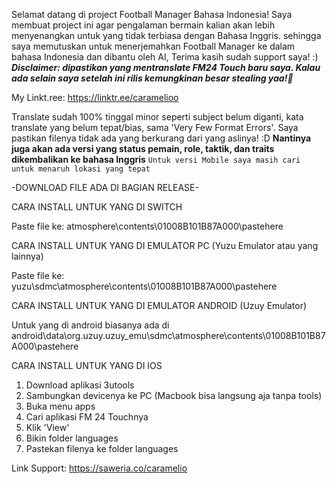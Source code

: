 Selamat datang di project Football Manager Bahasa Indonesia! Saya membuat project ini agar pengalaman bermain kalian akan lebih menyenangkan untuk yang tidak terbiasa dengan Bahasa Inggris. sehingga saya memutuskan untuk menerjemahkan Football Manager ke dalam bahasa Indonesia dan dibantu oleh AI, Terima kasih sudah support saya! :)
***Disclaimer: dipastikan yang mentranslate FM24 Touch baru saya. Kalau ada selain saya setelah ini rilis kemungkinan besar stealing yaa!🤗***

My Linkt.ree: https://linktr.ee/caramelioo

Translate sudah 100% tinggal minor seperti subject belum diganti, kata translate yang belum tepat/bias, sama 'Very Few Format Errors'. Saya pastikan filenya tidak ada yang berkurang dari yang aslinya! :D
**Nantinya juga akan ada versi yang status pemain, role, taktik, dan traits dikembalikan ke bahasa Inggris**
``Untuk versi Mobile saya masih cari untuk menaruh lokasi yang tepat``

-DOWNLOAD FILE ADA DI BAGIAN RELEASE-

CARA INSTALL UNTUK YANG DI SWITCH

Paste file ke: atmosphere\contents\01008B101B87A000\pastehere

CARA INSTALL UNTUK YANG DI EMULATOR PC (Yuzu Emulator atau yang lainnya)

Paste file ke: yuzu\sdmc\atmosphere\contents\01008B101B87A000\pastehere

CARA INSTALL UNTUK YANG DI EMULATOR ANDROID (Uzuy Emulator)

Untuk yang di android biasanya ada di android\data\org.uzuy.uzuy_emu\sdmc\atmosphere\contents\01008B101B87A000\pastehere

CARA INSTALL UNTUK YANG DI IOS
1. Download aplikasi 3utools
2. Sambungkan devicenya ke PC (Macbook bisa langsung aja tanpa tools)
3. Buka menu apps
4. Cari aplikasi FM 24 Touchnya
5. Klik 'View'
6. Bikin folder languages
7. Pastekan filenya ke folder languages

Link Support: https://saweria.co/caramelio
